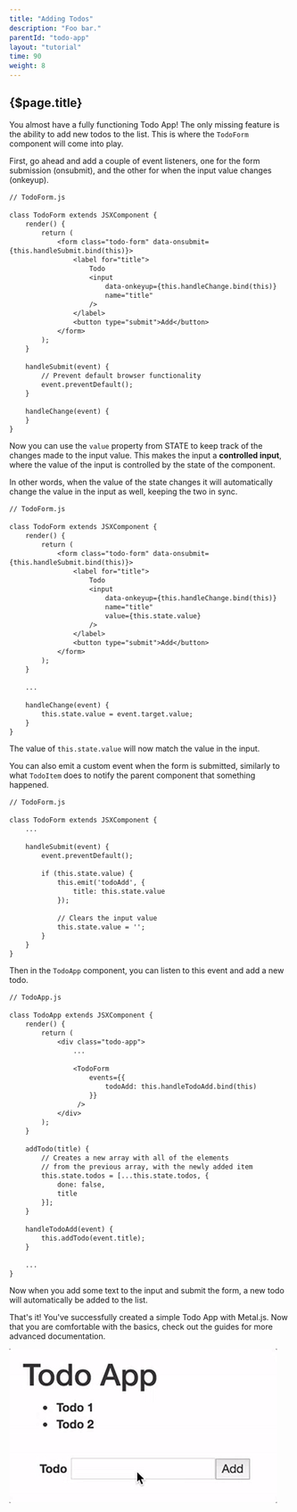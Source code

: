 ```yaml
---
title: "Adding Todos"
description: "Foo bar."
parentId: "todo-app"
layout: "tutorial"
time: 90
weight: 8
---
```


## {$page.title}

You almost have a fully functioning Todo App! The only missing feature is the
ability to add new todos to the list. This is where the `TodoForm` component
will come into play.

First, go ahead and add a couple of event listeners, one for the form
submission (onsubmit), and the other for when the input value changes (onkeyup).

```text/jsx
// TodoForm.js

class TodoForm extends JSXComponent {
	render() {
		return (
			<form class="todo-form" data-onsubmit={this.handleSubmit.bind(this)}>
				<label for="title">
					Todo
					<input
						data-onkeyup={this.handleChange.bind(this)}
						name="title"
					/>
				</label>
				<button type="submit">Add</button>
			</form>
		);
	}

	handleSubmit(event) {
		// Prevent default browser functionality
		event.preventDefault();
	}

	handleChange(event) {
	}
}
```

Now you can use the `value` property from STATE to keep track of the changes
made to the input value. This makes the input a **controlled input**, where the
value of the input is controlled by the state of the component.

In other words, when the value of the state changes it will automatically change
the value in the input as well, keeping the two in sync.

```text/jsx
// TodoForm.js

class TodoForm extends JSXComponent {
	render() {
		return (
			<form class="todo-form" data-onsubmit={this.handleSubmit.bind(this)}>
				<label for="title">
					Todo
					<input
						data-onkeyup={this.handleChange.bind(this)}
						name="title"
						value={this.state.value}
					/>
				</label>
				<button type="submit">Add</button>
			</form>
		);
	}

	...

	handleChange(event) {
		this.state.value = event.target.value;
	}
}
```

The value of `this.state.value` will now match the value in the input.

You can also emit a custom event when the form is submitted, similarly to
what `TodoItem` does to notify the parent component that something happened.

```text/jsx
// TodoForm.js

class TodoForm extends JSXComponent {
	...

	handleSubmit(event) {
		event.preventDefault();

		if (this.state.value) {
			this.emit('todoAdd', {
				title: this.state.value
			});

			// Clears the input value
			this.state.value = '';
		}
	}
}
```

Then in the `TodoApp` component, you can listen to this event and add a new
todo.

```text/jsx
// TodoApp.js

class TodoApp extends JSXComponent {
	render() {
		return (
			<div class="todo-app">
				...

				<TodoForm
					events={{
						todoAdd: this.handleTodoAdd.bind(this)
					}}
				 />
			</div>
		);
	}

	addTodo(title) {
		// Creates a new array with all of the elements
		// from the previous array, with the newly added item
		this.state.todos = [...this.state.todos, {
			done: false,
			title
		}];
	}

	handleTodoAdd(event) {
		this.addTodo(event.title);
	}

	...
}
```

Now when you add some text to the input and submit the form, a new todo will
automatically be added to the list.

That's it! You've successfully created a simple Todo App with Metal.js. Now that
you are comfortable with the basics, check out the guides for more advanced
documentation.

![Finished GIF](/images/tutorials/todo-app/finished_todo_anim.gif "Finished GIF")
